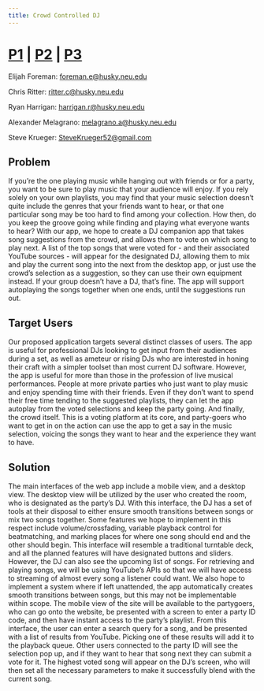 ```yaml
---
title: Crowd Controlled DJ
---
```


# [P1]() | [P2](p2) | [P3](p3)

Elijah Foreman: foreman.e@husky.neu.edu

Chris Ritter: ritter.c@husky.neu.edu

Ryan Harrigan: harrigan.r@husky.neu.edu

Alexander Melagrano: melagrano.a@husky.neu.edu

Steve Krueger: SteveKrueger52@gmail.com

## Problem
If you’re the one playing music while hanging out with friends or for a party, you want to be sure to play music that your audience will enjoy. If you rely solely on your own playlists, you may find that your music selection doesn’t quite include the genres that your friends want to hear, or that one particular song may be too hard to find among your collection. How then, do you keep the groove going while finding and playing what everyone wants to hear?
With our app, we hope to create a DJ companion app that takes song suggestions from the crowd, and allows them to vote on which song to play next. A list of the top songs that were voted for - and their associated YouTube sources - will appear for the designated DJ, allowing them to mix and play the current song into the next from the desktop app, or just use the crowd’s selection as a suggestion, so they can use their own equipment instead. If your group doesn’t have a DJ, that’s fine. The app will support autoplaying the songs together when one ends, until the suggestions run out.

## Target Users
Our proposed application targets several distinct classes of users. The app is useful for professional DJs looking to get input from their audiences during a set, as well as ameteur or rising DJs who are interested in honing their craft with a simpler toolset than most current DJ software.
However, the app is useful for more than those in the profession of live musical performances. People at more private parties who just want to play music and enjoy spending time with their friends. Even if they don’t want to spend their free time tending to the suggested playlists, they can let the app autoplay from the voted selections and keep the party going. 
And finally, the crowd itself. This is a voting platform at its core, and party-goers who want to get in on the action can use the app to get a say in the music selection, voicing the songs they want to hear and the experience they want to have. 

## Solution
The main interfaces of the web app include a mobile view, and a desktop view. The desktop view will be utilized by the user who created the room, who is designated as the party’s DJ. With this interface, the DJ has a set of tools at their disposal to either ensure smooth transitions between songs or mix two songs together. Some features we hope to implement in this respect include volume/crossfading, variable playback control for beatmatching, and marking places for where one song should end and the other should begin. This interface will resemble a traditional turntable deck, and all the planned features will have designated buttons and sliders. However, the DJ can also see the upcoming list of songs. For retrieving and playing songs, we will be using YouTube’s APIs so that we will have access to streaming of almost every song a listener could want. We also hope to implement a system where if left unattended, the app automatically creates smooth transitions between songs, but this may not be implementable within scope.
The mobile view of the site will be available to the partygoers, who can go onto the website, be presented with a screen to enter a party ID code, and then have instant access to the party’s playlist. From this interface, the user can enter a search query for a song, and be presented with a list of results from YouTube. Picking one of these results will add it to the playback queue. Other users connected to the party ID will see the selection pop up, and if they want to hear that song next they can submit a vote for it. The highest voted song will appear on the DJ’s screen, who will then set all the necessary parameters to make it successfully blend with the current song.

